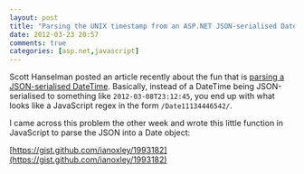 ```yaml
---
layout: post
title: "Parsing the UNIX timestamp from an ASP.NET JSON-serialised DateTime"
date: 2012-03-23 20:57
comments: true
categories: [asp.net,javascript]
---
```


Scott Hanselman posted an article recently about the fun that is [parsing
a JSON-serialised
DateTime](http://www.hanselman.com/blog/OnTheNightmareThatIsJSONDatesPlusJSONNETAndASPNETWebAPI.aspx). Basically, instead of a DateTime being
JSON-serialised to something like `2012-03-08T23:12:45`, you end up with what
looks like a JavaScript regex in the form `/Date11134446542/`.

I came across this problem the other week and wrote this little function in
JavaScript to parse the JSON into a Date object:

[https://gist.github.com/ianoxley/1993182](https://gist.github.com/ianoxley/1993182)
